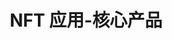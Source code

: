 ---
{
    layout: Layout,
    isNft: true,
    # todo shan 待确认
    title: NFT 应用-核心产品,
    inland: {
    },
    international: {
        # todo shan 标题文案待替换
        titleContent: {
            title: 元宇宝盒+NFTHUB,
            subTitle: 已适配众多主流联盟链和公链·跨系统的可信数据和交互服务,
            bg_banner: nft_banner
        },
        nftList: [
            {
                title: 元宇宝盒全球版,
                banner: mto_box_banner,
                logo: mto_box.png,
                href: https://mtobox.com/home/activities/list,
                description: [
                    {paragraph: 「元宇宝盒」是基于多链技术构建的一款多链 NFT 应用赋能工具 ，通过多链跨链分布式应用服务平台 AVATA，为 BIANJIE.AI Global 科技全球生态合作伙伴提供基于 NFT 技术的数字商品应用赋能及数字化营销工具，可对接元宇宙应用，支持多链/多应用场景，让企业更高效地链接全球用户，让用户更方便地掌管数字资产。}
                ]
            },
            {
                title: NFT 跨链钱包,
                banner: nft_banner,
                logo: nft.png,
                href: https://stage.nft-hub.live/#/,
                description: [
                    {paragraph: NFT 跨链钱包是一个去中心化工具，用于管理您在多个区块链上的 NFTs。您可以查看、管理并通过跨链协议将您的 NFTs 发送到其他生态系统。}
                ]
            }
        ]
    }
}
---